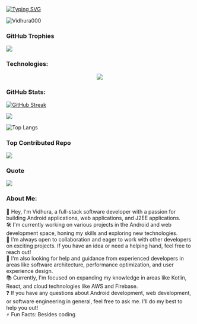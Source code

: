 [![Typing SVG](https://readme-typing-svg.demolab.com?font=Fira+Code&pause=1000&color=F7F7F7&center=true&random=false&width=1000&lines=Hey%2C+I'm+Vidhura+Neethika;I'm+BEng+(Hons)+Software+Engineering+Undergraduate)](https://git.io/typing-svg)

<p align="left"> <img src="https://komarev.com/ghpvc/?username=Vidhura000&label=Profile%20views&color=0e75b6&style=flat" alt="Vidhura000" /> </p>

### GitHub Trophies
![](https://github-profile-trophy.vercel.app/?username=Vidhura000&bg_color=0d1117&title_color=39d353&text_color=ffffff&hide_border=true&icon_color=39d353&no-frame=true&no-bg=false&margin-w=4)


###  Technologies:
<p align="center">
  <a href="https://skillicons.dev">
    <img src="https://skillicons.dev/icons?i=androidstudio,idea,vscode,visualstudio,postman,angular,angular,c,cpp,cloudflare,codepen,css,docker,firebase,gcp,git,github,gitlab,html,java,js,kotlin,laravel,maven,nodejs,php,py,react,replit,stackoverflow,tailwind,unity,ae,au,ai,ps,pr,xd,figma" />
  </a>
</p>

<p align="center">

###  GitHub Stats:
[![GitHub Streak](https://streak-stats.demolab.com?user=vidhura000&theme=github-dark&hide_border=true)](https://git.io/streak-stats)
<br/>

![](https://github-readme-stats.vercel.app/api?username=vidhura000&show_icons=true&bg_color=0d1117&title_color=39d353&text_color=ffffff&hide_border=true&icon_color=39d353)
<br/>

![Top Langs](https://github-readme-stats.vercel.app/api/top-langs/?username=vidhura000&layout=donut&langs_count=8&bg_color=0d1117&title_color=39d353&text_color=ffffff&hide_border=true&icon_color=39d353)

### Top Contributed Repo
![](https://github-contributor-stats.vercel.app/api?username=Vidhura000&limit=5&bg_color=0d1117&title_color=39d353&text_color=ffffff&hide_border=true&icon_color=39d353&combine_all_yearly_contributions=true)

### Quote
![](https://quotes-github-readme.vercel.app/api?type=vetical&bg_color=0d1117&title_color=39d353&text_color=ffffff&hide_border=true&icon_color=39d353)

### About Me:
👋 Hey, I'm Vidhura, a full-stack software developer with a passion for building Android applications, web applications, and J2EE applications.<br>🛠️ I'm currently working on various projects in the Android and web development space, honing my skills and exploring new technologies.<br>🤝 I'm always open to collaboration and eager to work with other developers on exciting projects. If you have an idea or need a helping hand, feel free to reach out!<br>🙏 I'm also looking for help and guidance from experienced developers in areas like software architecture, performance optimization, and user experience design.<br>📚 Currently, I'm focused on expanding my knowledge in areas like Kotlin, React, and cloud technologies like AWS and Firebase.<br>❓ If you have any questions about Android development, web development, or software engineering in general, feel free to ask me. I'll do my best to help you out!<br>⚡ Fun Facts: Besides coding

</p>